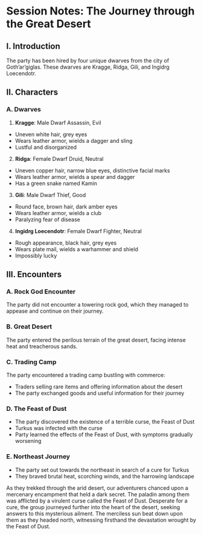 # Session Notes: The Journey through the Great Desert

## I. Introduction
The party has been hired by four unique dwarves from the city of Goth’ar’giglas. These dwarves are Kragge, Ridga, Gili, and Ingidrg Loecendotr.

## II. Characters
### A. Dwarves
1. **Kragge**: Male Dwarf Assassin, Evil
  * Uneven white hair, grey eyes
  * Wears leather armor, wields a dagger and sling
  * Lustful and disorganized

2. **Ridga**: Female Dwarf Druid, Neutral
  * Uneven copper hair, narrow blue eyes, distinctive facial marks
  * Wears leather armor, wields a spear and dagger
  * Has a green snake named Kamin

3. **Gili**: Male Dwarf Thief, Good
  * Round face, brown hair, dark amber eyes
  * Wears leather armor, wields a club
  * Paralyzing fear of disease

4. **Ingidrg Loecendotr**: Female Dwarf Fighter, Neutral
  * Rough appearance, black hair, grey eyes
  * Wears plate mail, wields a warhammer and shield
  * Impossibly lucky

## III. Encounters
### A. Rock God Encounter
The party did not encounter a towering rock god, which they managed to appease and continue on their journey.

### B. Great Desert
The party entered the perilous terrain of the great desert, facing intense heat and treacherous sands.

### C. Trading Camp
The party encountered a trading camp bustling with commerce:
  * Traders selling rare items and offering information about the desert
  * The party exchanged goods and useful information for their journey

### D. The Feast of Dust
  * The party discovered the existence of a terrible curse, the Feast of Dust
  * Turkus was infected with the curse
  * Party learned the effects of the Feast of Dust, with symptoms gradually worsening

### E. Northeast Journey
  * The party set out towards the northeast in search of a cure for Turkus
  * They braved brutal heat, scorching winds, and the harrowing landscape



As they trekked through the arid desert, our adventurers chanced upon a mercenary encampment that held a dark secret. The paladin among them was afflicted by a virulent curse called the Feast of Dust. Desperate for a cure, the group journeyed further into the heart of the desert, seeking answers to this mysterious ailment. The merciless sun beat down upon them as they headed north, witnessing firsthand the devastation wrought by the Feast of Dust.